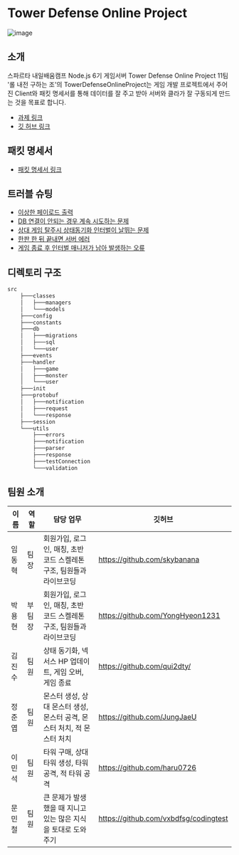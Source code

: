 # Tower Defense Online Project

![image](https://github.com/user-attachments/assets/786cb6c2-668e-4c5e-b0d3-d0d18836858b)


## 소개

스파르타 내일배움캠프 Node.js 6기 게임서버 Tower Defense Online Project 11팀 '롤 내전 구하는 조'의 TowerDefenseOnlineProject는 게임 개발 프로젝트에서 주어진 Client와 패킷 명세서를 통해 데이터를 잘 주고 받아 서버와 클라가 잘 구동되게 만드는 것을 목표로 합니다.

- [과제 링크](https://teamsparta.notion.site/Node-6-CH-5-0f673366fadd440a9f22c8813ec6280c)
- [깃 허브 링크](https://github.com/orgs/Team11-TowerDefenseOnline/repositories)

## 패킷 명세서

- [패킷 명세서 링크](packet.md)

## 트러블 슈팅

- [이상한 페이로드 출력](https://dydgustmdfl1231.tistory.com/75)
- [DB 연결이 안되는 경우 계속 시도하는 문제](https://dydgustmdfl1231.tistory.com/76)
- [상대 게임 탈주시 상태동기화 인터벌이 날뛰는 문제](https://dydgustmdfl1231.tistory.com/77)
- [한판 한 뒤 끝내면 서버 에러](https://dydgustmdfl1231.tistory.com/78)
- [게임 종료 후 인터벌 매니저가 남아 발생하는 오류](https://dydgustmdfl1231.tistory.com/79)

## 디렉토리 구조

```javascript
src
    ├───classes
    │   ├───managers
    │   └───models
    ├───config
    ├───constants
    ├───db
    │   ├───migrations
    │   ├───sql
    │   └───user
    ├───events
    ├───handler
    │   ├───game
    │   ├───monster
    │   └───user
    ├───init
    ├───protobuf
    │   ├───notification
    │   ├───request
    │   └───response
    ├───session
    └───utils
        ├───errors
        ├───notification
        ├───parser
        ├───response
        ├───testConnection
        └───validation
```

## 팀원 소개

| 이름   | 역할   | 담당 업무                                                               | 깃허브                                |
| ------ | ------ | ----------------------------------------------------------------------- | ------------------------------------- |
| 임동혁 | 팀장   | 회원가입, 로그인, 매칭, 초반 코드 스켈레톤 구조, 팀원들과 라이브코딩    | https://github.com/skybanana          |
| 박용현 | 부팀장 | 회원가입, 로그인, 매칭, 초반 코드 스켈레톤 구조, 팀원들과 라이브코딩    | https://github.com/YongHyeon1231      |
| 김진수 | 팀원   | 상태 동기화, 넥서스 HP 업데이트, 게임 오버, 게임 종료                   | https://github.com/qui2dty/           |
| 정준엽 | 팀원   | 몬스터 생성, 상대 몬스터 생성, 몬스터 공격, 몬스터 처치, 적 몬스터 처치 | https://github.com/JungJaeU           |
| 이민석 | 팀원   | 타워 구매, 상대 타워 생성, 타워 공격, 적 타워 공격                      | https://github.com/haru0726           |
| 문민철 | 팀원   | 큰 문제가 발생했을 때 지니고 있는 많은 지식을 토대로 도와주기           | https://github.com/vxbdfsg/codingtest |
